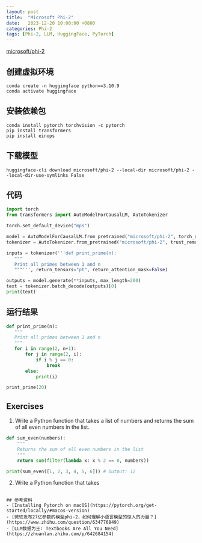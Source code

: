 ```yaml
---
layout: post
title:  "Microsoft Phi-2"
date:   2023-12-20 10:00:00 +0800
categories: Phi-2
tags: [Phi-2, LLM, HuggingFace, PyTorch]
---
```


[microsoft/phi-2](https://huggingface.co/microsoft/phi-2)

## 创建虚拟环境
```shell
conda create -n huggingface python==3.10.9
conda activate huggingface
```

## 安装依赖包
```shell
conda install pytorch torchvision -c pytorch
pip install transformers
pip install einops
```

## 下载模型
```shell
huggingface-cli download microsoft/phi-2 --local-dir microsoft/phi-2 --local-dir-use-symlinks False
```

## 代码
```py
import torch
from transformers import AutoModelForCausalLM, AutoTokenizer

torch.set_default_device("mps")

model = AutoModelForCausalLM.from_pretrained("microsoft/phi-2", torch_dtype="auto", trust_remote_code=True)
tokenizer = AutoTokenizer.from_pretrained("microsoft/phi-2", trust_remote_code=True)

inputs = tokenizer('''def print_prime(n):
   """ 
   Print all primes between 1 and n
   """''', return_tensors="pt", return_attention_mask=False)

outputs = model.generate(**inputs, max_length=200)
text = tokenizer.batch_decode(outputs)[0]
print(text)
```

## 运行结果
```py
def print_prime(n):
   """
   Print all primes between 1 and n
   """
   for i in range(2, n+1):
       for j in range(2, i):
           if i % j == 0:
               break
       else:
           print(i)

print_prime(20)
```

## Exercises

1. Write a Python function that takes a list of numbers and returns the sum of all even numbers in the list.

```python
def sum_even(numbers):
    """
    Returns the sum of all even numbers in the list
    """
    return sum(filter(lambda x: x % 2 == 0, numbers))

print(sum_even([1, 2, 3, 4, 5, 6])) # Output: 12
```

2. Write a Python function that takes
```

## 参考资料
- [Installing Pytorch on macOS](https://pytorch.org/get-started/locally/#macos-version)
- [微软发布27亿参数的模型phi-2，如何理解小语言模型的惊人的力量？](https://www.zhihu.com/question/634776849)
- [LLM数据为王: Textbooks Are All You Need](https://zhuanlan.zhihu.com/p/642684154)
